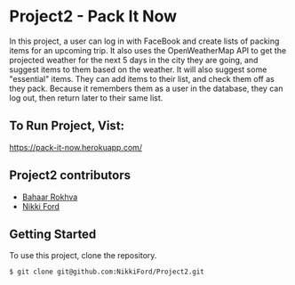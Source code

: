 # Project2 - Pack It Now

In this project, a user can log in with FaceBook and create lists of packing items for an upcoming trip. It also uses the OpenWeatherMap API to get the projected weather for the next 5 days in the city they are going, and suggest items to them based on the weather. It will also suggest some "essential" items. They can add items to their list, and check them off as they pack. Because it remembers them as a user in the database, they can log out, then return later to their same list.

## To Run Project, Vist: 

 https://pack-it-now.herokuapp.com/

## Project2 contributors

- [Bahaar Rokhva](https://github.com/rokhva)
- [Nikki Ford](https://github.com/NikkiFord)

## Getting Started

To use this project, clone the repository.

``` 
$ git clone git@github.com:NikkiFord/Project2.git

```
